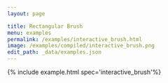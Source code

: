 ```yaml
---
layout: page

title: Rectangular Brush
menu: examples
permalink: /examples/interactive_brush.html
image: /examples/compiled/interactive_brush.png
edit_path: _data/examples.json
---
```




{% include example.html spec='interactive_brush'%}

